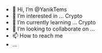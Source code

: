 - 👋 Hi, I’m @YanikTems
- 👀 I’m interested in ... Crypto 
- 🌱 I’m currently learning ... Crypto 
- 💞️ I’m looking to collaborate on ...
- 📫 How to reach me 
-  ... 

<!---
YanikTems/YanikTems is a ✨ special ✨ repository because its `README.md` (this file) appears on your GitHub profile.
You can click the Preview link to take a look at your changes.
--->
